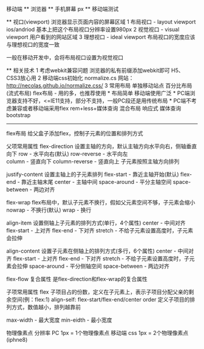 移动端
**  浏览器
**  手机屏幕
 px
**  移动端测试

**  视口(viewport)
浏览器显示页面内容的屏幕区域
1 布局视口 - layout viewport
  ios/andriod  基本上把这个布局视口分辨率设置980px
2 视觉视口 - visual viewport
  用户看到的网站区域
3 理想视口 - ideal viewport
  布局视口的宽度应该与理想视口的宽度一致

一般在移动开发中，会将布局视口设置为视觉视口

**  相关技术
1 考虑webkit兼容问题 浏览器的私有前缀添加webkit即可
  H5、CSS3放心用
2  移动端css初始化
   normalize.cs
   网站：http://necolas.github.io/normalize.css/
3 常用布局
  单独移动站点
  百分比布局(流式布局)
  flex布局 - 用的多，也推荐使用
     * 布局简单 移动端使用广泛
     * PC端浏览器支持不好，<=IE11支持，部分不支持，一般PC段还是用传统布局
     * PC端不考虑兼容或者移动端采用flex
  rem+less+媒体查询
  混合布局
  响应式
     媒体查询
     bootstrap

--------------------------------
flex布局
  给父盒子添加flex，控制子元素的位置和排列方式

  父项常用属性
  flex-direction 设置主轴的方向，默认主轴方向水平向右，侧轴垂直向下
  row - 水平向右(默认)  row-reverse - 水平向左  
  column - 竖直向下  column-reverse - 竖直向上
  子元素按照主轴方向排列

  justify-content  设置主轴上的子元素排列
  flex-start - 靠近主轴开始(默认)  flex-end - 靠近主轴末尾
  center - 主轴中间  space-around - 平分主轴空间  space-between - 两边对齐

  flex-wrap  flex布局中，默认子元素不换行，假如父元素空间不够，子元素会缩小
  nowrap - 不换行(默认)  wrap - 换行

  align-item  设置侧轴上子元素的排列方式(单行，4个属性)
  center - 中间对齐  flex-start - 上对齐  flex-end - 下对齐
  stretch - 不给子元素设置高度时，子元素会拉伸

  align-content  设置子元素在侧轴上的排列方式(多行，6个属性)
  center - 中间对齐  flex-start - 上对齐  flex-end - 下对齐
  stretch - 不给子元素设置高度时，子元素会拉伸
  space-around - 平分侧轴空间  space-between - 两边对齐

  flex-flow  复合属性 是flex-direction和flex-wrap的复合属性


  子项常用属性
  flex  子项目占的份数，定义在子元素上，表示子项目分配父亲的剩余空间(例：flex:1)
  align-self: flex-start/flex-end/center
  order  定义子项目的排列方式，数值越小，排列越靠前

  max-width - 最大宽度
  min-eidth - 最小宽度

  物理像素点 分辨率
  PC  1px = 1个物理像素点
  移动端  css 1px = 2个物理像素点(iphne8)